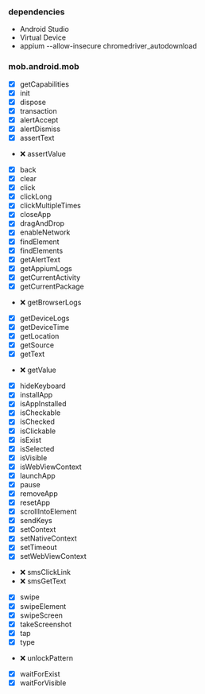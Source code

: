 ### dependencies
- Android Studio
- Virtual Device
- appium --allow-insecure chromedriver_autodownload

### mob.android.mob
- [x] getCapabilities
- [x] init
- [x] dispose
- [x] transaction
- [x] alertAccept
- [x] alertDismiss
- [x] assertText
- :x: assertValue
- [x] back
- [x] clear
- [x] click
- [x] clickLong
- [x] clickMultipleTimes
- [x] closeApp
- [x] dragAndDrop
- [x] enableNetwork
- [x] findElement
- [x] findElements
- [x] getAlertText
- [x] getAppiumLogs
- [x] getCurrentActivity
- [x] getCurrentPackage
- :x: getBrowserLogs
- [x] getDeviceLogs
- [x] getDeviceTime
- [x] getLocation
- [x] getSource
- [x] getText
- :x: getValue
- [x] hideKeyboard
- [x] installApp
- [x] isAppInstalled
- [x] isCheckable
- [x] isChecked
- [x] isClickable
- [x] isExist
- [x] isSelected
- [x] isVisible
- [x] isWebViewContext
- [x] launchApp
- [x] pause
- [x] removeApp
- [x] resetApp
- [x] scrollIntoElement
- [x] sendKeys
- [x] setContext
- [x] setNativeContext
- [x] setTimeout
- [x] setWebViewContext
- :x: smsClickLink
- :x: smsGetText
- [x] swipe
- [x] swipeElement
- [x] swipeScreen
- [x] takeScreenshot
- [x] tap
- [x] type
- :x: unlockPattern
- [x] waitForExist
- [x] waitForVisible
